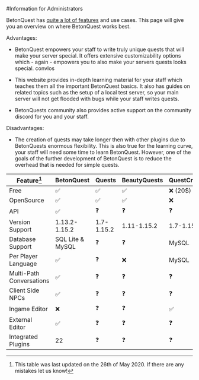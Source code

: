 #Information for Administrators

BetonQuest has [quite a lot of features](Features.md) and use cases. This page will give you an overview on where BetonQuest works best. 

Advantages:

- BetonQuest empowers your staff to write truly unique quests that will make your server special.
It offers extensive customizability options which - again - empowers you to also make your servers quests looks special.
 convIos
 
- This website provides in-depth learning material for your staff which teaches them all the important BetonQuest basics.
It also has guides on related topics such as the setup of a local test server, so your main server will not get flooded with bugs while your staff writes quests.

- BetonQuests community also provides active support on the community discord for you and your staff.

Disadvantages:

- The creation of quests may take longer then with other plugins due to BetonQuests enormous flexibility.
This is also true for the learning curve, your staff will need some time to learn BetonQuest.
However, one of the goals of the further development of BetonQuest is to reduce the overhead that is needed for simple quests. 


Feature[^1]                   | BetonQuest         | Quests            | BeautyQuests          | QuestCreator             | MangoQuest          |  
------------------------- | ------------------ | ----------------- | --------------------- | ------------------------ | -----------         |
Free                      | :white_check_mark: | :white_check_mark:| :white_check_mark:    | :x:  (20$)               | :white_check_mark:  |
OpenSource                | :white_check_mark: | :white_check_mark:| :white_check_mark:    | :x:                      | :white_check_mark:  |
API                       | :white_check_mark: | :question:        | :question:            | :question:               | :question:          |
Version Support           | 1.13.2-1.15.2      | 1.7-1.15.2        | 1.11-1.15.2           | 1.7-1.15.2               | 1.13-1.15.2         | 
Database Support          | SQL Lite & MySQL   | :question:        | :question:            | MySQL                    | :question:          |
Per Player Language       | :white_check_mark: | :question:        | :x:                   | MySQL                    | :question:          |
Multi-Path Conversations  | :white_check_mark: | :question:        | :question:            | :question:               | :question:          |
Client Side NPCs          | :white_check_mark: | :question:        | :question:            | :question:               | :question:          |
Ingame Editor             | :x:                | :question:        | :question:            | :white_check_mark:       | :x:                 |
External Editor           | :white_check_mark: | :question:        | :question:            | :question:               | :white_check_mark:  |
Integrated Plugins        | 22                 | :question:        | :question:            | :question:               | 7                   |

[^1]: This table was last updated on the 26th of May 2020. If there are any mistakes let us know!